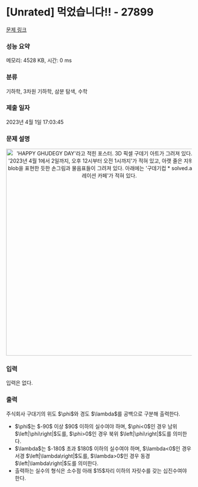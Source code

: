 # [Unrated] 먹었습니다!! - 27899 

[문제 링크](https://www.acmicpc.net/problem/27899) 

### 성능 요약

메모리: 4528 KB, 시간: 0 ms

### 분류

기하학, 3차원 기하학, 삼분 탐색, 수학

### 제출 일자

2023년 4월 1일 17:03:45

### 문제 설명

<p style="text-align: center;"><img alt="'HAPPY GHUDEGY DAY'라고 적힌 포스터. 3D 픽셀 구데기 아트가 그려져 있다. 위에는 '2023년 4월 1에서 2일까지, 오후 12시부터 오전 1시까지'가 적혀 있고, 아랫 줄은 지워져 있다. blob을 표현한 듯한 손그림과 물음표들이 그려져 있다. 아래에는 '구데기컵 * solved.ac 콜라보레이션 카페'가 적혀 있다." src="" style="width: 560px;"></p>

### 입력 

 <p>입력은 없다.</p>

### 출력 

 <p>주식회사 구대기의 위도 $\phi$와 경도 $\lambda$를 공백으로 구분해 출력한다.</p>

<ul>
	<li>$\phi$는 $-90$ 이상 $90$ 이하의 실수여야 하며, $\phi<0$인 경우 남위 $\left|\phi\right|$도를, $\phi>0$인 경우 북위 $\left|\phi\right|$도를 의미한다.</li>
	<li>$\lambda$는 $-180$ 초과 $180$ 이하의 실수여야 하며, $\lambda<0$인 경우 서경 $\left|\lambda\right|$도를, $\lambda>0$인 경우 동경 $\left|\lambda\right|$도를 의미한다.</li>
	<li>출력하는 실수의 형식은 소수점 아래 $15$자리 이하의 자릿수를 갖는 십진수여야 한다.</li>
</ul>


